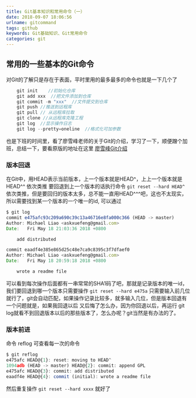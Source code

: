 ```yaml
---
title: Git基本知识和常用命令（一）
date: 2018-09-07 18:06:56
urlname: gitcommand
tags: github
keywords: Git基础知识、Git常用命令
categories: git
---
```

## 常用的一些基本的Git命令

对Git的了解只是存在于表面，平时里用的最多最多的命令也就是一下几个了
```javascript
    git init    //初始化仓库
    git add xxx  //把文件添加到仓库
    git commit -m "xxx"  //文件提交到仓库
    git push //推送到远程库
    git pull // 从远程库拉取
    git clone //从远程库克隆工程
    git log  //显示操作日志
    git log --pretty=oneline  //格式化可加参数
```
也是下班的时间里，看了廖雪峰老师的关于Git的介绍，学习了一下，顺便蹭个加班，总结一下，要看原版的地址在这里
[廖雪峰Git介绍](https://www.liaoxuefeng.com/wiki/0013739516305929606dd18361248578c67b8067c8c017b000)

### 版本回退
在Git中，用HEAD表示当前版本，上一个版本就是HEAD^，上上一个版本就是HEAD^^  依次类推
要回退到上一个版本的话执行命令
`git reset --hard HEAD^`
依次类推，但是要回归的版本太多，总不能一直用HEAD^^^吧，这也不太现实，所以需要找到某一个版本的一个唯一的id,
可以通过
```javascript
$ git log
commit e475afc93c209a690c39c13a46716e8fa000c366 (HEAD -> master)
Author: Michael Liao <askxuefeng@gmail.com>
Date:   Fri May 18 21:03:36 2018 +0800

    add distributed

commit eaadf4e385e865d25c48e7ca9c8395c3f7dfaef0
Author: Michael Liao <askxuefeng@gmail.com>
Date:   Fri May 18 20:59:18 2018 +0800

    wrote a readme file
```
可以看到每次操作后面都有一串常常的SHA1码了吧，那就是记录版本的唯一id，我们要回退到哪一个版本只需要操作
`git reset --hard e475a` 
只需要输入前几位就行了，git会自动匹配，如果操作记录比较多，就多输入几位，但是版本回退有一个问题就是，如果我回退以后
又后悔了怎么办，因为你回退以后，再运行 git log就看不到回退版本以后的那些版本了，怎么办呢？git当然是有办法的了。
### 版本前进
命令 reflog 可查看每一次的命令
```javascript
$ git reflog
e475afc HEAD@{1}: reset: moving to HEAD^
1094adb (HEAD -> master) HEAD@{2}: commit: append GPL
e475afc HEAD@{3}: commit: add distributed
eaadf4e HEAD@{4}: commit (initial): wrote a readme file
```
然后重复操作
`git reset --hard xxxx`
就好了

